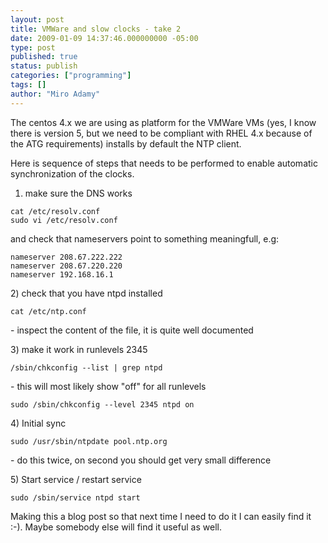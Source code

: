 ```yaml
---
layout: post
title: VMWare and slow clocks - take 2
date: 2009-01-09 14:37:46.000000000 -05:00
type: post
published: true
status: publish
categories: ["programming"]
tags: []
author: "Miro Adamy"
---
```


The centos 4.x we are using as platform for the VMWare VMs (yes, I know there is version 5, but we need to be compliant with RHEL 4.x because of the ATG requirements) installs by default the NTP client.

Here is sequence of steps that needs to be performed to enable automatic synchronization of the clocks.

1) make sure the DNS works

```
cat /etc/resolv.conf
sudo vi /etc/resolv.conf
```

and check that nameservers point to something meaningfull, e.g:

```
nameserver 208.67.222.222
nameserver 208.67.220.220
nameserver 192.168.16.1
```

<p>2) check that you have ntpd installed</p>


`cat /etc/ntp.conf`

<p>- inspect the content of the file, it is quite well documented</p>
<p>3) make it work in runlevels 2345</p>

`/sbin/chkconfig --list | grep ntpd`

<p>- this will most likely show "off" for all runlevels</p>

`sudo /sbin/chkconfig --level 2345 ntpd on`

<p>4) Initial sync</p>

`sudo /usr/sbin/ntpdate pool.ntp.org`

<p>- do this twice, on second you should get very small difference</p>

<p>5) Start service / restart service</p>

`sudo /sbin/service ntpd start`

<p>Making this a blog post so that next time I need to do it I can easily find it :-). Maybe somebody else will find it useful as well.</p>

